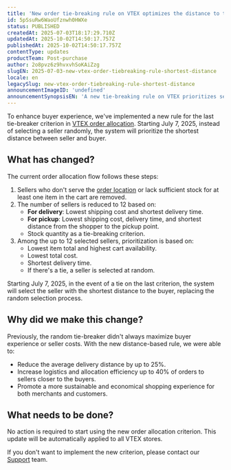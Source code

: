 ```yaml
---
title: 'New order tie-breaking rule on VTEX optimizes the distance to the buyer'
id: 5pSsuRw6WaoUfznwh0HWXe
status: PUBLISHED
createdAt: 2025-07-03T18:17:29.710Z
updatedAt: 2025-10-02T14:50:17.757Z
publishedAt: 2025-10-02T14:50:17.757Z
contentType: updates
productTeam: Post-purchase
author: 2o8pvz6z9hvxvhSoKAiZzg
slugEN: 2025-07-03-new-vtex-order-tiebreaking-rule-shortest-distance
locale: en
legacySlug: new-vtex-order-tiebreaking-rule-shortest-distance
announcementImageID: 'undefined'
announcementSynopsisEN: 'A new tie-breaking rule on VTEX prioritizes sellers with closer delivery to buyers.'
---
```


To enhance buyer experience, we've implemented a new rule for the last tie-breaker criterion in [VTEX order allocation](/en/tutorial/white-label-sellers-selection--3MemNQ4pKkWCpMdzI27AHa). Starting July 7, 2025, instead of selecting a seller randomly, the system will prioritize the shortest distance between seller and buyer.

## What has changed?

The current order allocation flow follows these steps:

1. Sellers who don't serve the [order location](/en/tutorial/configure-seller-regionalization--32t6wLpQCEnumoh8TjT5fw) or lack sufficient stock for at least one item in the cart are removed.
2. The number of sellers is reduced to 12 based on:
    * **For delivery**: Lowest shipping cost and shortest delivery time.
    * **For pickup**: Lowest shipping cost, delivery time, and shortest distance from the shopper to the pickup point.
    * Stock quantity as a tie-breaking criterion.
3. Among the up to 12 selected sellers, prioritization is based on:
    * Lowest item total and highest cart availability.
    * Lowest total cost.
    * Shortest delivery time.
    * If there's a tie, a seller is selected at random.

Starting July 7, 2025, in the event of a tie on the last criterion, the system will select the seller with the shortest distance to the buyer, replacing the random selection process.

## Why did we make this change?

Previously, the random tie-breaker didn't always maximize buyer experience or seller costs. With the new distance-based rule, we were able to:

* Reduce the average delivery distance by up to 25%.
* Increase logistics and allocation efficiency up to 40% of orders to sellers closer to the buyers.
* Promote a more sustainable and economical shopping experience for both merchants and customers.

## What needs to be done?

No action is required to start using the new order allocation criterion. This update will be automatically applied to all VTEX stores. 

If you don't want to implement the new criterion, please contact our [Support](https://support.vtex.com/hc/en-us/requests) team.


